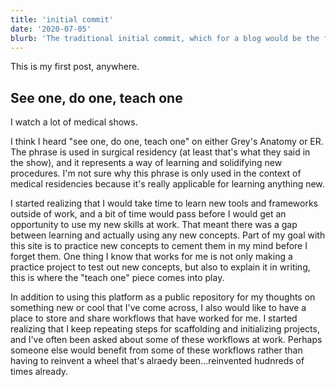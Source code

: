 ```yaml
---
title: 'initial commit'
date: '2020-07-05'
blurb: 'The traditional initial commit, which for a blog would be the first post. Here, I outline my goals for this site, what I hope to give through it, and what I aim to learn by maintaining it.'
---
```


This is my first post, anywhere. 

## See one, do one, teach one 
I watch a lot of medical shows. 

I think I heard "see one, do one, teach one" on either Grey's Anatomy or ER.
The phrase is used in surgical residency (at least that's what they said in the show), and it represents
a way of learning and solidifying new procedures. I'm not sure why
this phrase is only used in the context of medical residencies because 
it's really applicable for learning anything new. 

I started realizing that I would take time to learn new tools
and frameworks outside of work, and a bit of time would pass
before I would get an opportunity to use my new skills at work.
That meant there was a gap between learning and actually using any new
concepts. Part of my goal with this site is to practice new concepts to 
cement them in my mind before I forget them. One thing I know that
works for me is not only making a practice project to test out
new concepts, but also to explain it in writing, this is where the "teach one"
piece comes into play.

In addition to using this platform as a public repository for my
thoughts on something new or cool that I've come across, I also 
would like to have a place to store and share workflows that 
have worked for me. I started realizing that I keep repeating
steps for scaffolding and initializing projects, and I've often
been asked about some of these workflows at work. Perhaps someone
else would benefit from some of these workflows rather than having to 
reinvent a wheel that's alraedy been...reinvented hudnreds of times
already.